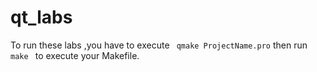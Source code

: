 # qt_labs
To run these labs ,you have to execute ``` qmake ProjectName.pro``` then run ```make ``` to execute your Makefile.
